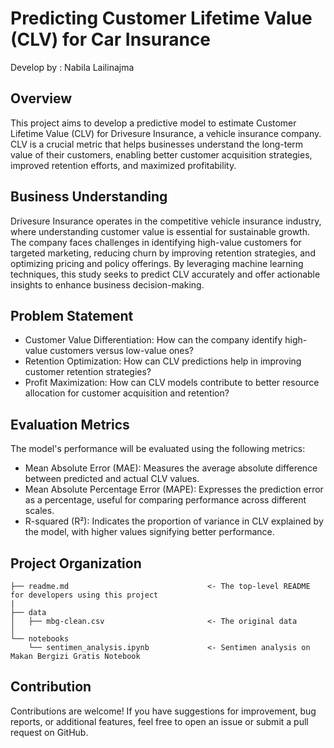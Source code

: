 # Predicting Customer Lifetime Value (CLV) for Car Insurance

Develop by : Nabila Lailinajma

## Overview
This project aims to develop a predictive model to estimate Customer Lifetime Value (CLV) for Drivesure Insurance, a vehicle insurance company. CLV is a crucial metric that helps businesses understand the long-term value of their customers, enabling better customer acquisition strategies, improved retention efforts, and maximized profitability.

## Business Understanding
Drivesure Insurance operates in the competitive vehicle insurance industry, where understanding customer value is essential for sustainable growth. The company faces challenges in identifying high-value customers for targeted marketing, reducing churn by improving retention strategies, and optimizing pricing and policy offerings. By leveraging machine learning techniques, this study seeks to predict CLV accurately and offer actionable insights to enhance business decision-making.

## Problem Statement
- Customer Value Differentiation: How can the company identify high-value customers versus low-value ones?
- Retention Optimization: How can CLV predictions help in improving customer retention strategies?
- Profit Maximization: How can CLV models contribute to better resource allocation for customer acquisition and retention?

## Evaluation Metrics
The model's performance will be evaluated using the following metrics:
- Mean Absolute Error (MAE): Measures the average absolute difference between predicted and actual CLV values.
- Mean Absolute Percentage Error (MAPE): Expresses the prediction error as a percentage, useful for comparing performance across different scales.
- R-squared (R²): Indicates the proportion of variance in CLV explained by the model, with higher values signifying better performance.

## Project Organization
    ├── readme.md                               <- The top-level README for developers using this project
    |
    ├── data
    │   ├── mbg-clean.csv                       <- The original data
    │
    └── notebooks   
        └── sentimen_analysis.ipynb             <- Sentimen analysis on Makan Bergizi Gratis Notebook 


## Contribution

Contributions are welcome! If you have suggestions for improvement, bug reports, or additional features, feel free to open an issue or submit a pull request on GitHub.
